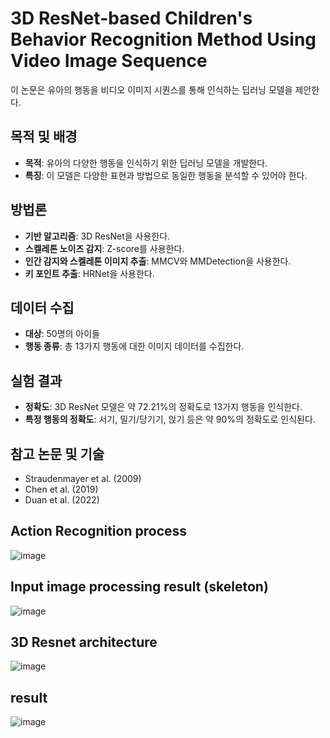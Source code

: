 # 3D ResNet-based Children's Behavior Recognition Method Using Video Image Sequence

이 논문은 유아의 행동을 비디오 이미지 시퀀스를 통해 인식하는 딥러닝 모델을 제안한다.

## 목적 및 배경
- **목적**: 유아의 다양한 행동을 인식하기 위한 딥러닝 모델을 개발한다.
- **특징**: 이 모델은 다양한 표현과 방법으로 동일한 행동을 분석할 수 있어야 한다.

## 방법론
- **기반 알고리즘**: 3D ResNet을 사용한다.
- **스켈레톤 노이즈 감지**: Z-score를 사용한다.
- **인간 감지와 스켈레톤 이미지 추출**: MMCV와 MMDetection을 사용한다.
- **키 포인트 추출**: HRNet을 사용한다.

## 데이터 수집
- **대상**: 50명의 아이들
- **행동 종류**: 총 13가지 행동에 대한 이미지 데이터를 수집한다.

## 실험 결과
- **정확도**: 3D ResNet 모델은 약 72.21%의 정확도로 13가지 행동을 인식한다.
- **특정 행동의 정확도**: 서기, 밀기/당기기, 앉기 등은 약 90%의 정확도로 인식된다.

## 참고 논문 및 기술
- Straudenmayer et al. (2009)
- Chen et al. (2019)
- Duan et al. (2022)

## Action Recognition process
![image](https://github.com/Jedo0224/3dresnet_for_child_action_recognition/assets/90050514/93d4308c-861f-4212-acf4-5cf99b486ed7)

## Input image processing result (skeleton)
![image](https://github.com/Jedo0224/3dresnet_for_child_action_recognition/assets/90050514/6293ce94-19de-469c-bb8e-d45935ebbbdb)

## 3D Resnet architecture
![image](https://github.com/Jedo0224/3dresnet_for_child_action_recognition/assets/90050514/92c7e02e-1b24-4b2f-bb49-7553718094cd)

## result
![image](https://github.com/Jedo0224/3dresnet_for_child_action_recognition/assets/90050514/7d4f50ef-f608-4ac4-8512-2a95271a9815)
